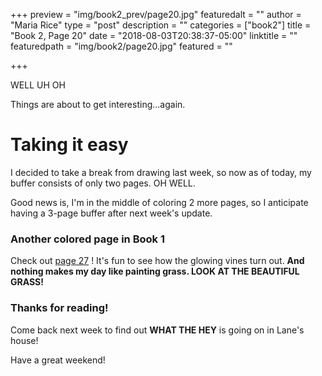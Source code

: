 +++
preview = "img/book2_prev/page20.jpg"
featuredalt = ""
author = "Maria Rice"
type = "post"
description = ""
categories = ["book2"]
title = "Book 2, Page 20"
date = "2018-08-03T20:38:37-05:00"
linktitle = ""
featuredpath = "img/book2/page20.jpg"
featured = ""

+++

WELL UH OH

Things are about to get interesting...again.

# Taking it easy

I decided to take a break from drawing last week, so
now as of today, my buffer consists of only two pages. 
OH WELL.

Good news is, I'm in the middle of coloring 2 more pages, 
so I anticipate having a 3-page buffer after next week's 
update. 

### Another colored page in Book 1

Check out [page 27](https://mcrice123.github.io/morphic/blog/book-1-page-27/)
! It's fun to see how the glowing vines turn out. **And 
nothing makes my day like painting grass. LOOK AT THE 
BEAUTIFUL GRASS!** 

### Thanks for reading!

Come back next week to find out **WHAT THE HEY** is going on 
in Lane's house! 

Have a great weekend!

